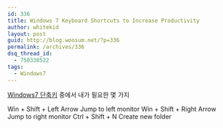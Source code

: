 ```yaml
---
id: 336
title: Windows 7 Keyboard Shortcuts to Increase Productivity
author: whitekid
layout: post
guid: http://blog.woosum.net/?p=336
permalink: /archives/336
dsq_thread_id:
  - 750338522
tags:
  - Windows7
---
```

[Windows7 단축키][1] 중에서 내가 필요한 몇 가지

Win + Shift + Left Arrow Jump to left monitor
Win + Shift + Right Arrow Jump to right monitor
Ctrl + Shift + N Create new folder

 [1]: http://www.hongkiat.com/blog/windows-7-keyboard-shortcuts-to-increase-productivity/